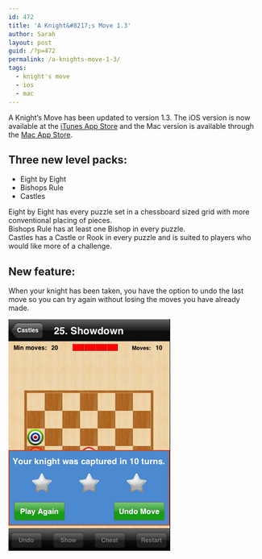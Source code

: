 ```yaml
---
id: 472
title: 'A Knight&#8217;s Move 1.3'
author: Sarah
layout: post
guid: /?p=472
permalink: /a-knights-move-1-3/
tags:
  - knight's move
  - ios
  - mac
---
```

A Knight&#8217;s Move has been updated to version 1.3. The iOS version is now available at the <a href="https://itunes.apple.com/app/a-knights-move/id530090451?mt=8" target="_blank">iTunes App Store</a> and the Mac version is available through the <a href="https://itunes.apple.com/app/a-knights-move/id533321133?mt=12" target="_blank">Mac App Store</a>.

## Three new level packs:

  * Eight by Eight
  * Bishops Rule
  * Castles

Eight by Eight has every puzzle set in a chessboard sized grid with more conventional placing of pieces.  
Bishops Rule has at least one Bishop in every puzzle.  
Castles has a Castle or Rook in every puzzle and is suited to players who would like more of a challenge.

## New feature:

When your knight has been taken, you have the option to undo the last move so you can try again without losing the moves you have already made.

<img alt="Undo Last Move" src="/wp-content/uploads/2013/02/UndoLast.png" />


